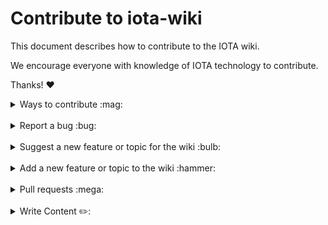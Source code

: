 # Contribute to iota-wiki

This document describes how to contribute to the IOTA wiki.

We encourage everyone with knowledge of IOTA technology to contribute.

Thanks! :heart:

<details>
<summary>Ways to contribute :mag:</summary>
<br>

To contribute to iota-wiki on GitHub, you can:

- Report a bug
- Suggest a new feature or topic for the wiki
- Add a new feature or topic to the wiki
- Write content for the wiki
</details>

<br>

<details>
<summary>Report a bug :bug:</summary>
<br>

This section guides you through reporting a bug. Following these guidelines helps maintainers and the community understand the bug, reproduce the behavior, and find related bugs.

### Before reporting a bug

Please check the following list:

- **Ensure the bug was not already reported** by searching on GitHub under [**Issues**](https://github.com/iota-community/iota-wiki/issues). If the bug has already been reported **and the issue is still open**, add a comment to the existing issue instead of opening a new one.

**Note:** If you find a **Closed** issue that seems similar to what you're experiencing, open a new issue and include a link to the original issue in the body of your new one.

### Submitting A Bug Report

To report a bug, [open a new issue](https://github.com/iota-community/iota-wiki/issues/new), and be sure to include as many details as possible, using the template.

**Note:** Minor changes such as fixing a typo can but do not need an open issue.

If you also want to fix the bug, submit a [pull request](#pull-requests) and reference the issue.
</details>

<br>

<details>
<summary>Suggest a new feature or topic for the wiki :bulb:</summary>
<br>

This section guides you through suggesting a new feature or adding a new topic to the wiki. Following these guidelines helps maintainers and the community collaborate to find the best possible way forward with your suggestion.

### Before suggesting a new feature

**Ensure the feature or topic has not already been suggested** by searching on GitHub under [**Issues**](https://github.com/iota-community/iota-wiki/issues).

### Suggesting a new feature or topic

To suggest a new feature/topic, [open a new issue](https://github.com/iota-community/iota-wiki/issues/new), using the suggestion template.

</details>

<br>

<details>
<summary>Add a new feature or topic to the wiki :hammer:</summary>
<br>

This section guides you through adding a new feature or topic. Following these guidelines helps give your feature/topic the best chance of being approved and merged.

### Before adding a new feature/topic

Check if there is already an [open issue](https://github.com/iota-community/iota-wiki/issues/) or [pull request (PR)](https://github.com/iota-community/iota-wiki/pulls), related to your feature/topic.

Otherwise, your feature may not be approved at all.

### Adding a new feature/topic

To build a new feature/topic, check out a new branch based on the `develop` branch.
</details>

<br>

<details>
<summary>Pull requests :mega:</summary>
<br>

This section guides you through submitting a pull request (PR). Following these guidelines helps give your PR the best chance of being approved and merged.

### Before submitting a pull request

Before submitting a pull request, please follow these steps to have your contribution considered by the maintainers:

- A pull request should have exactly one concern (for example one feature or one bug). If a PR addresses more than one concern, it should be split into two or more PRs.

- A pull request can be merged only if it references an open issue

    **Note:** You don't need to open an issue for minor changes such as typos, but you can if you want.

- All code should be well tested

### Submitting a pull request

The following is a typical workflow for submitting a new pull request:

1. Fork this repository
2. Create a new branch based on your fork. For example, `git checkout -b fix/my-fix` or ` git checkout -b feat/my-feature`.
4. Commit changes and push them to your fork
5. Target your pull request to be merged with `develop`

If the maintainer approves the PR, it will be merged.

**Note:** Reviewers may ask you to complete additional work, tests, or other changes before your pull request can be approved and merged.
</details>

<br>

<details>
<summary>Write Content ✏️:</summary>
<br>
   
   
# Contribute to the Iota-Wiki Content

This document describes how to contribute and add content to the IOTA wiki.

We encourage everyone with knowledge of IOTA technology to share this knowledge with the community and help so help new people to get a better understanding and help the onboarding of new users.

Thanks! :heart:



<br>

   
## Content strategy

The general menu structure of the WIKI website can be found in the README file and is currently this:
   
   ![image](https://user-images.githubusercontent.com/77154511/126052955-8e0467b3-618c-4de3-8da5-efdef4dad55e.png)




We want every contributor to understand the purpose of the Wiki and our way of delivering content. 

We want the Wiki to be the one single reference and source of truth and up-to-date information for everyone that needs information about the IOTA project. And the Wiki is meant as a gateway to provide everyone quick access to all information regarding IOTA.

We aim to deliver basic introduction content on the pages and whenever possible link the reader to more detailed content provided by the IOTA Foundation (Blog posts / Websites / Guides / Docs / GitHub). So you don't need to write an in-depth explanation about Mana for the Wiki if there is already very good up-to-date information available to where we can provide a link. So we would more give a general introduction to Mana in the Wiki and leave the detailed explanation in the Links.

But if you feel that the available information is insufficient, outdated, or too complex to understand for normal users, we are happy about detailed understandable content about a topic. As IOTA has been moving fast forward this might be the situation in many fields of the project atm.

We decided to split the WIKI into 4 major thematic areas that focus on the user/reader and the needs of those who visit the Wiki and we aim to deliver tailored content for that user group.

## Learn

The Learn section aims to describe most of IOTAs core functions and technology. Content should be explained understandably for normal random users that have no, or just a small knowledge about IOTA. We want to welcome interested people and show them the way into understanding IOTA and get fascinated about it. Perfect would be if we could provide also links to external sources that deliver further detailed content in different levels of complexity. Also welcome to link to an IF YouTube video.

As we know the protocol has changed a lot and quickly we might not find up-to-date information, so we will write it ourselves.

## Use

Content for people that may be looking to use IOTA in their project / Company / Industry. Showcase of all the possibilities the protocol delivers, the several technologies developed for use cases. Explain and provide useful links to lead the reader into the project.


## Participate

How can someone become active in the project? Where to interact with the community, how to engage with others or the technologies, and get a hands-on experience with IOTA.

Collect general info and link to Guides / POC's / Showcases / IF community sites. Create an interesting "how-to" explanation... everything that invites users: "oh yeah, I wanna do this"!

## Develop

The gateway for Developers. Introduces the core functionalities on a more technical level and aims to bring developers directly into the correct framework for them to start working with IOTA. Also, deliver guides and Tools that help getting started and to understand the concepts behind the protocol. This section will directly link to the underlying IOTA Docs and GitHubs, so please provide correct links to the specific content in the IOTA Docs.
   
## Adding content

To add content to a page you can use the implemented in-page editor. This will make it easy to use and you can write content with the known tools similar as in a word or google doc. The editor translates this into a **`markdown`** file and creates a Pull Request to add this content into our GitHub Repository. We will check those Pull Requests and will approve it to be added, or will contact you if we have some suggestions to optimize the article or request changes.

We dont ask for perfection from everyone - it is a community-driven project and will grow and get better all the time, but we may have to change some things as we aim for a similar language and style throughout the whole website. This should give the readers the feeling that it is coming out of one source. So we will contact you on your Github account or comment directly in the Pull Request.

You can also create content directly in Github by forking the **`develop`** branch and start editing the pages you wish to contribute. The Page documents will be found under https://github.com/iota-community/iota-wiki/tree/develop/docs 
   
   

To edit a document, click the pencil (edit this file) in the top right corner when viewing in GitHub.


   This will open up the GitHub editor, so you can edit your file.


   All pages are themed and styled automatically and follow a standardized format throughout the wiki.


Each page’s content is preceded by its front-matter information. This tells the wiki what it needs to know about the page to add it to the front-end in the right place. This does not need to be edited

```
---
id: my-doc-id
title: My document title
description: My document description
slug: /my-custom-url
---
```

   
```# Header 1``` – should only be used for page title/header using a single hash
   
```## Header 2``` – should be used for main sub-sections of the topic using a double hash
   
```### Header 3``` – should be used for internal sections of these sub-sections using treble hash


### Content

All page content should be written as standard text.

   
A paragraph can be created by leaving a double line break between two text blocks


### Formatting
   
Use single asterisk to make a word or sentence ```*italic*```

Use double asterisk to make a word or sentence ```**bold**```

Use triple asterisk to make a word or sentence ```***bold and italic***``` 

Use double tilde to ```~~strike through~~``` a word or sentence 

   
### Links
To add a link to a page we use square brackets to contain the link text followed by round brackets containing the link address:
```[this is a link](https://www.website.com)```

   
### Images
To add an image to a page, we first need to upload the page to the [image folder]()
Then on our page we can add the image using the same method as a link preceded with an exclamation mark:
```![image text](https://image.link/here.jpg)```

   
### Image Links
To make an image a link, we can combine the two methods, by putting the link within the text section of the image code:
```[![Here is an example image](https://example.com/image.jpg)](https://example.com)```
   

### Lists
To create lists we use two different methods.

   ```
-	Bullet point
-	lists
-	using a hyphen
   ```

   ```
1.	Numbered
2.	Lists
3.	Using numbers
   ```

   
### Quotes
```
   >To add a quoted or embedded text, we use the greater than symbol at the start of the section. To close off a quote we create a new paragraph.
   ```

### Adding Code
There are two types of code entry we use ``` `inline code` ``` which is wrapped with single backticks
   
```
```Code blocks can be added in page where required
either to demonstrate function, 
or to add an exclamation to a section,
by wrapping the section with treble backticks 
```
```

   
### Line Divider
   
We can add a line divider to break up the page by adding 4 dashes
```----
```
----
   

### Submitting your contribution
   
Once you have completed your contribution goes to the bottom of the edit page to the commit changes section.

   
- In the title add the title of the page you have edited.
- Edited pagename.md
- In the description explain a little about your edits, whether it was fact correction, typo edits, or full page creation, page formatting, etc.
- Select create a new branch
- Name the branch after your name-pagename-edit
- Click commit changes
- This will open a pull request, where you can fill out the basic information for your updates.
- Then click the create pull request button
   
### Working with the Project Board
   
To keep our WIKI Project organized and help everyone understand the current state of work that's going on, we decided to use a Kanban Style Project Board. Everything related to content creation should be represented in this board. You will find it under the projects tab: 
   
https://github.com/iota-community/iota-wiki/projects
   
   ![image](https://user-images.githubusercontent.com/77154511/126052298-4c8fbb3f-cb39-41d5-93d4-13c3b4e4626d.png)

   In the board, we have created 5 fields that represent the life cycle of a content page till completion.
   
   **To do**
   
   Here are all pages that have not yet been started to work on. Pick the card of the content page you wish to create here and move it to the next stage by drag and drop into
   
   **In progress**
   
   Content that is currently been worked on by someone. As long as you are working and editing a page, leave the card here.
   
   **Ready for Review**
   
   As soon as you would be happy to receive a review of your work move the card here and open a Pull Request in "Draft" status. Request a review from one of the maintainers in your Pull Request or just ask in Discord for Feedback
   
   **add all links/content, ready for publishing**
   
   While your written content might be finished, the graphics, images or links to outside content or other Wiki pages might still need some fixing or contribution. 
   
   **Complete**
   
   Content pages have been finalized and are ready to publish, Pull Request closed. Page can be added "as is" in the final Wiki version
   
   ![image](https://user-images.githubusercontent.com/77154511/126052466-d110127f-965a-456c-bfac-d2d52a63d043.png)
   
   
   **Convert to issue**
   
   Every card in the Kanban can be converted into an open issue. You should use this feature. We can all work much better if we see which issues are currently open and which ones are closed and it helps us all to stay organized.
   
   ![image](https://user-images.githubusercontent.com/77154511/126052529-ddc9f83c-9c53-46eb-9e8c-1033d42fab14.png)

  

### Using issues to organize the Project Flow
   
   Once you have converted your Project Board card into an open issue you can add some attributes to the issue that will structurize our workflow
   
   ![image](https://user-images.githubusercontent.com/77154511/126052539-960c80b6-9fb6-40c7-ad01-72ec068d176b.png)
   
   **Assignees**
   
   You can assign an issue to yourself if you are working alone on your content, or to another member of the Team that you think can help or needs to have a look at that issue
   
   ![image](https://user-images.githubusercontent.com/77154511/126052580-107f62db-0ecf-44be-b886-1ca038d3114a.png)

   **Labels**
   
   Labels are an excellent tool to visualize an issue. They will show up in the Issues Main Overview and directly indicate what the issue is about. For content we use the "documentation" and "feature" labels. 
   
   ![image](https://user-images.githubusercontent.com/77154511/126052615-f810b8b5-93b7-49e2-bc8e-eb4217560243.png)

   **Projects**
   
   Here you can assign an issue to a project. This should be already added if you habe followed the steps above by using the Project Kanban Board. But you can also manage it here.
   
   ![image](https://user-images.githubusercontent.com/77154511/126052633-297926a3-911b-44a8-afb9-535875215297.png)

   **Milestones**
   
   Milestones can help you and others see if important progress has been achieved. You are free to add milestones that you may find important
   
   ![image](https://user-images.githubusercontent.com/77154511/126052659-eeaf2e15-157c-4904-b665-61aee4bb51eb.png)

   **Linked Pull Requests**
   
   As soon as you have opened a pull request for the content, link the issue to this pull request. When the Pull Request gets merged or closed it will automatically also close this issue.
   
   ![image](https://user-images.githubusercontent.com/77154511/126052695-7b28f4c5-da09-4492-86e0-c5e4009862b0.png)


   

   
   
### Congratulations! You’re all done!

   
Enjoy contributing and if you have any questions or ideas send us an issue!


   
</details>
